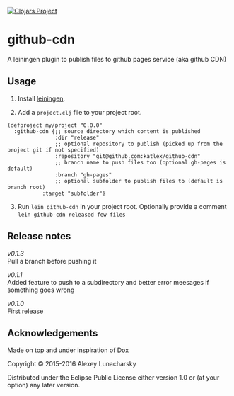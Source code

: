 [![Clojars Project](https://img.shields.io/clojars/v/katlex/github-cdn.svg)](https://clojars.org/katlex/github-cdn)

# github-cdn

A leiningen plugin to publish files to github pages service (aka github CDN)

## Usage

1. Install [leiningen](http://leiningen.org/).

2. Add a `project.clj` file to your project root.

```
(defproject my/project "0.0.0"
  :github-cdn {;; source directory which content is published
               :dir "release" 
               ;; optional repository to publish (picked up from the project git if not specified)
               :repository "git@github.com:katlex/github-cdn" 
               ;; branch name to push files too (optional gh-pages is default)
               :branch "gh-pages" 
               ;; optional subfolder to publish files to (default is branch root)
	       :target "subfolder"}
```

3. Run `lein github-cdn` in your project root. Optionally provide a comment `lein github-cdn released few files`

## Release notes

*v0.1.3*  
Pull a branch before pushing it

*v0.1.1*  
Added feature to push to a subdirectory and better error meesages if something goes wrong

*v0.1.0*  
First release

## Acknowledgements

Made on top and under inspiration of [Dox](https://github.com/Raynes/dox)

Copyright © 2015-2016 Alexey Lunacharsky

Distributed under the Eclipse Public License either version 1.0 or (at
your option) any later version.
